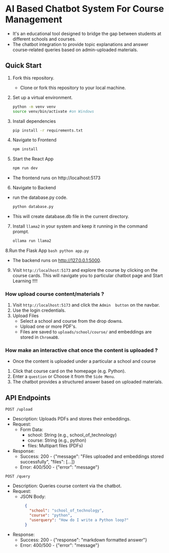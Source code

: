 # AI Based Chatbot System For Course Management

* It's an educational tool designed to bridge the gap between students at different schools and courses.
* The chatbot integration to provide topic explanations and answer course-related queries based on admin-uploaded materials. 

## Quick Start
1. Fork this repository.
    * Clone or fork this repository to your local machine.
2. Set up a virtual environment.

	```bash
	python -m venv venv
	source venv/bin/activate #on Windows
	```
3. Install dependencies
	```bash
	pip install -r requirements.txt
	```
4. Navigate to Frontend
	```bash
	npm install
	```
5. Start the React App
	```bash
	npm run dev
	```
* The frontend runs on http://localhost:5173
6. Navigate to Backend
* run the database.py code.
	```bash
	python database.py
	```
* This will create database.db file in the current directory.
7. Install `llama2` in your system and keep it running in the command prompt.
	```bash
	ollama run llama2
	```
8.Run the Flask App
	```bash
	 python app.py
	```
* The backend runs on http://127.0.0.1:5000.

9. Visit `http://localhost:5173` and explore the course by clicking on the course cards. This will navigate you to particular chatbot page and Start Learning !!!!


### How upload course content/materials ?
1. Visit `http://localhost:5173` and click the `Admin  button` on the navbar.
2. Use the login credentials.
3. Upload Files
    * Select a school and course from the drop downs.
    * Upload one or more PDF's.
    * Files are saved to `uploads/school/course/` and embeddings are stored in `ChromaDB`.

### How make an interactive chat once the content is uploaded ?
* Once the content is uploaded under a particular a school and course
1. Click that course card on the homepage (e.g. Python).
2. Enter a `question` or Choose it from the `Side Menu`.
3. The chatbot provides a structured answer based on uploaded materials.

## API Endpoints

`POST /upload`
* Description: Uploads PDFs and stores their embeddings.
* Request:
    * Form Data:
        * school: String (e.g., school_of_technology)
        * course: String (e.g., python)
        * files: Multipart files (PDFs)
* Response:
    * Success: 200 - {"message": "Files uploaded and embeddings stored successfully", "files": [...]}
    * Error: 400/500 - {"error": "message"}

`POST /query`
* Description: Queries course content via the chatbot.
* Request:
    * JSON Body:
      ```json
        {
          "school": "school_of_technology",
          "course": "python",
          "userquery": "How do I write a Python loop?"
        }
      ```
* Response:
    * Success: 200 - {"response": "markdown formatted answer"}
    * Error: 400/500 - {"error": "message"}


